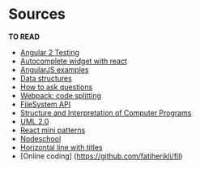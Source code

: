 # Sources
**TO READ**
* [Angular 2 Testing](https://auth0.com/blog/angular-2-testing-in-depth-services/?utm_source=javascriptweekly&utm_medium=email)
* [Autocomplete widget with react](https://webapplog.com/autocomplete-react/?utm_source=javascriptweekly&utm_medium=email)
* [AngularJS examples](http://tutorialzine.com/2013/08/learn-angularjs-5-examples/)
* [Data structures](https://www.youtube.com/watch?v=PjQdvpWfCmE&list=PL5WscOMsDWoOENkhLJMESVGXHCOtRmKpf&index=11)
* [How to ask questions](https://jvns.ca/blog/good-questions/?utm_source=hackernewsletter&utm_medium=email&utm_term=fav)
* [Webpack: code splitting](http://jonathancreamer.com/advanced-webpack-part-2-code-splitting/)
* [FileSystem API](https://www.html5rocks.com/en/tutorials/file/filesystem/)
* [Structure and Interpretation of Computer Programs](http://newstar.rinet.ru/~goga/sicp/sicp.pdf)
* [UML 2.0](https://www.utdallas.edu/~chung/Fujitsu/UML_2.0/Rumbaugh--UML_2.0_Reference_CD.pdf)
* [React mini patterns](https://hackernoon.com/10-react-mini-patterns-c1da92f068c5#.k448vuo8w)
* [Nodeschool](https://nodeschool.io/ru/)
* [Horizontal line with titles](http://frontblog.ru/verstka-zagolovoka-s-liniyami-po-bokam-na-css.html)
* [Online coding] (https://github.com/fatiherikli/fil)
